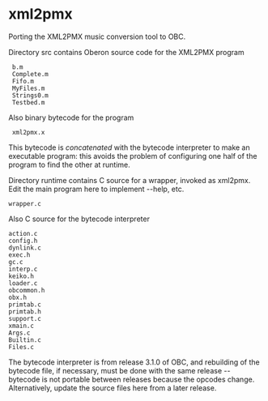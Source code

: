 # xml2pmx
Porting the XML2PMX music conversion tool to OBC.

Directory src contains Oberon source code for the XML2PMX program

     b.m
     Complete.m
     Fifo.m
     MyFiles.m
     Strings0.m
     Testbed.m

Also binary bytecode for the program

     xml2pmx.x

This bytecode is *concatenated* with the bytecode interpreter to make
an executable program: this avoids the problem of configuring one half
of the program to find the other at runtime.

Directory runtime contains C source for a wrapper, invoked as xml2pmx.
Edit the main program here to implement --help, etc.

    wrapper.c

Also C source for the bytecode interpreter

    action.c
    config.h
    dynlink.c
    exec.h
    gc.c
    interp.c
    keiko.h
    loader.c
    obcommon.h
    obx.h
    primtab.c
    primtab.h
    support.c
    xmain.c
    Args.c
    Builtin.c
    Files.c

The bytecode interpreter is from release 3.1.0 of OBC, and rebuilding
of the bytecode file, if necessary, must be done with the same release
-- bytecode is not portable between releases because the opcodes
change.  Alternatively, update the source files here from a later
release.

